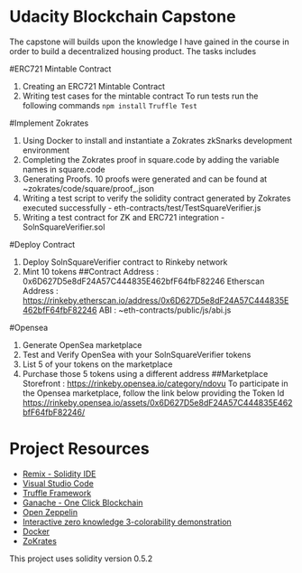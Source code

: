 # Udacity Blockchain Capstone

The capstone will builds upon the knowledge I have gained in the course in order to build a decentralized housing product.
The tasks includes

#ERC721 Mintable Contract
1) Creating an ERC721 Mintable Contract
2) Writing test cases for the mintable contract
To run tests run the following commands
`npm install`
`Truffle Test`

#Implement Zokrates
1) Using Docker to install and instantiate a Zokrates zkSnarks development environment
2) Completing the Zokrates proof in square.code by adding the variable names in square.code
3) Generating Proofs. 10 proofs were generated and can be found at ~zokrates/code/square/proof_.json
4) Writing a test script to verify the solidity contract generated by Zokrates executed successfully - eth-contracts/test/TestSquareVerifier.js
5) Writing a test contract for ZK and ERC721 integration - SolnSquareVerifier.sol

#Deploy Contract
1) Deploy SolnSquareVerifier contract to Rinkeby network
2) Mint 10 tokens
##Contract
Address : 0x6D627D5e8dF24A57C444835E462bfF64fbF82246
Etherscan Address : https://rinkeby.etherscan.io/address/0x6D627D5e8dF24A57C444835E462bfF64fbF82246
ABI : ~eth-contracts/public/js/abi.js

#Opensea
1) Generate OpenSea marketplace
2) Test and Verify OpenSea with your SolnSquareVerifier tokens
3) List 5 of your tokens on the marketplace
4) Purchase those 5 tokens using a different address
##Marketplace
Storefront : https://rinkeby.opensea.io/category/ndovu
To participate in the Opensea marketplace, follow the link below providing the  Token Id
https://rinkeby.opensea.io/assets/0x6D627D5e8dF24A57C444835E462bfF64fbF82246/<Token ID>

# Project Resources
* [Remix - Solidity IDE](https://remix.ethereum.org/)
* [Visual Studio Code](https://code.visualstudio.com/)
* [Truffle Framework](https://truffleframework.com/)
* [Ganache - One Click Blockchain](https://truffleframework.com/ganache)
* [Open Zeppelin ](https://openzeppelin.org/)
* [Interactive zero knowledge 3-colorability demonstration](http://web.mit.edu/~ezyang/Public/graph/svg.html)
* [Docker](https://docs.docker.com/install/)
* [ZoKrates](https://github.com/Zokrates/ZoKrates)

This project uses solidity version 0.5.2